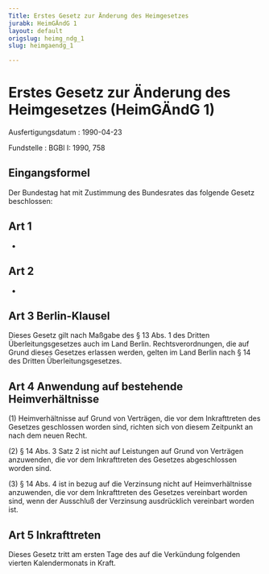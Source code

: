 ```yaml
---
Title: Erstes Gesetz zur Änderung des Heimgesetzes
jurabk: HeimGÄndG 1
layout: default
origslug: heimg_ndg_1
slug: heimgaendg_1

---
```


# Erstes Gesetz zur Änderung des Heimgesetzes (HeimGÄndG 1)

Ausfertigungsdatum
:   1990-04-23

Fundstelle
:   BGBl I: 1990, 758



## Eingangsformel

Der Bundestag hat mit Zustimmung des Bundesrates das folgende Gesetz
beschlossen:


## Art 1

-


## Art 2

-


## Art 3 Berlin-Klausel

Dieses Gesetz gilt nach Maßgabe des § 13 Abs. 1 des Dritten
Überleitungsgesetzes auch im Land Berlin. Rechtsverordnungen, die auf
Grund dieses Gesetzes erlassen werden, gelten im Land Berlin nach § 14
des Dritten Überleitungsgesetzes.


## Art 4 Anwendung auf bestehende Heimverhältnisse

(1) Heimverhältnisse auf Grund von Verträgen, die vor dem
Inkrafttreten des Gesetzes geschlossen worden sind, richten sich von
diesem Zeitpunkt an nach dem neuen Recht.

(2) § 14 Abs. 3 Satz 2 ist nicht auf Leistungen auf Grund von
Verträgen anzuwenden, die vor dem Inkrafttreten des Gesetzes
abgeschlossen worden sind.

(3) § 14 Abs. 4 ist in bezug auf die Verzinsung nicht auf
Heimverhältnisse anzuwenden, die vor dem Inkrafttreten des Gesetzes
vereinbart worden sind, wenn der Ausschluß der Verzinsung ausdrücklich
vereinbart worden ist.


## Art 5 Inkrafttreten

Dieses Gesetz tritt am ersten Tage des auf die Verkündung folgenden
vierten Kalendermonats in Kraft.


